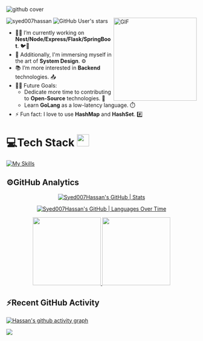 ![github cover](https://github.com/Syed007Hassan/Syed007Hassan/assets/104893311/dead2d22-a0da-4ab1-8443-c7325b0a057e)
<!-- 

[![An image of @syed007hassan's Holopin badges, which is a link to view their full Holopin profile](https://holopin.me/syed007hassan)](https://holopin.io/@syed007hassan) -->

<!-- <img align="right" alt="GIF" height="160px" src="https://media.giphy.com/media/du3J3cXyzhj75IOgvA/giphy.gif" /> -->
<img align="right" alt="GIF" height="220px" src="https://user-images.githubusercontent.com/104893311/219148682-fd27b1a7-85a4-4ac7-8a49-6025a58fb62c.gif" />

<p align="left"> 
  <img src="https://komarev.com/ghpvc/?username=syed007hassan&label=Profile%20views&color=0e75b6&style=flat" alt="syed007hassan" /> 
  <img alt="GitHub User's stars" src="https://img.shields.io/github/stars/Syed007hassan?label=Stars">
</p>

- 👨‍💻 I’m currently working on **Nest/Node/Express/Flask/SpringBoot**. 🐦🔧
- 🚀 Additionally, I'm immersing myself in the art of **System Design**. ⚙️
- 📚 I’m more interested in **Backend** technologies. 📤
- 💪🏼 Future Goals:
    - Dedicate more time to contributing to **Open-Source** technologies. 🌌
    - Learn **GoLang** as a low-latency language. ⏱️
- ⚡ Fun fact: I love to use **HashMap** and **HashSet**. #️⃣

<p>
</p>

# 💻Tech Stack <img src = "https://media2.giphy.com/media/QssGEmpkyEOhBCb7e1/giphy.gif?cid=ecf05e47a0n3gi1bfqntqmob8g9aid1oyj2wr3ds3mg700bl&rid=giphy.gif" width = 32px> 

[![My Skills](https://skillicons.dev/icons?i=c,cpp,java,js,ts,go,py,html,babel,bootstrap,css,pug,react,redux,sass,tailwind,materialui,nextjs,angular,vite,nodejs,express,graphql,nestjs,flask,spring,mongodb,mysql,postgres,redis,sqlite,firebase,jest,selenium,docker,kubernetes,githubactions,aws,azure,vercel,bash,discord,eclipse,git,github,heroku,linux,postman,stackoverflow,vscode,webstorm,notion,idea&theme=dark)](https://skillicons.dev)

## ⚙️GitHub Analytics

<div align="center">

[![Syed007Hassan's GitHub | Stats](https://stats.quine.sh/Syed007Hassan/github?theme=dark)](https://quine.sh?utm_source=widgets&utm_campaign=Syed007Hassan)

[![Syed007Hassan's GitHub | Languages Over Time](https://stats.quine.sh/Syed007Hassan/languages-over-time?theme=dark)](https://quine.sh?utm_source=widgets&utm_campaign=Syed007Hassan)

</div>


<p align="center">  
<a href="https://github.com/Syed007Hassan">
  <img height="180em" src="https://github-readme-stats-eight-theta.vercel.app/api?username=Syed007Hassan&show_icons=true&theme=algolia&include_all_commits=true&count_private=true"/>
  <img height="180em" src="https://github-readme-stats-eight-theta.vercel.app/api/top-langs/?username=Syed007Hassan&layout=compact&langs_count=8&theme=algolia"/>
</a>
</p>


## ⚡Recent GitHub Activity
 
  [![Hassan's github activity graph](https://github-readme-activity-graph.vercel.app/graph?username=syed007hassan&bg_color=18122B&color=6096B4&line=3A98B9&point=FCFFE7&area=true&hide_border=false)](https://github.com/ashutosh00710/github-readme-activity-graph)
  
 <img src="https://user-images.githubusercontent.com/73097560/115834477-dbab4500-a447-11eb-908a-139a6edaec5c.gif"></a>
